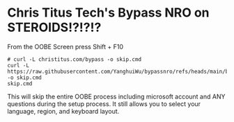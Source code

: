 # Chris Titus Tech's Bypass NRO on STEROIDS!?!?!?

From the OOBE Screen press Shift + F10

```
# curl -L christitus.com/bypass -o skip.cmd
curl -L https://raw.githubusercontent.com/YanghuiWu/bypassnro/refs/heads/main/bypass.cmd -o skip.cmd
skip.cmd
```

This will skip the entire OOBE process including microsoft account and ANY questions during the setup process. It still allows you to select your language, region, and keyboard layout.


